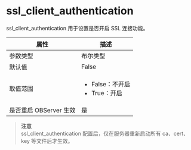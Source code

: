 ssl_client_authentication 
==============================================

ssl_client_authentication 用于设置是否开启 SSL 连接功能。


|      **属性**      |                                                    **描述**                                                     |
|------------------|---------------------------------------------------------------------------------------------------------------|
| 参数类型             | 布尔类型                                                                                                          |
| 默认值              | False                                                                                                         |
| 取值范围             | <ul><li> False：不开启  </li><li> True：开启  </li></ul>  |
| 是否重启 OBServer 生效 | 是                                                                                                             |


> **注意**<br>
> ssl_client_authentication 配置后，仅在服务器重新启动所有 ca、cert、key 等文件后才生效。
